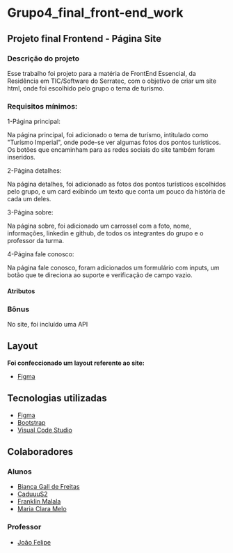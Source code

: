 # Grupo4_final_front-end_work

## Projeto final Frontend - Página Site
### Descrição do projeto
Esse trabalho foi projeto para a matéria de FrontEnd Essencial, da Residência em TIC/Software do Serratec, com o objetivo de criar um site html, onde foi escolhido pelo grupo o tema de turísmo.

### Requisitos mínimos:
1-Página principal:

Na página principal, foi adicionado o tema de turísmo, intitulado como "Turísmo Imperial", onde pode-se ver algumas fotos dos pontos turísticos. Os botões que encaminham para as redes sociais do site também foram inseridos.

2-Página detalhes:

Na página detalhes, foi adicionado as fotos dos pontos turísticos escolhidos pelo grupo, e um card exibindo um texto que conta um pouco da história de cada um deles.

3-Página sobre:

Na página sobre, foi adicionado um carrossel com a foto, nome, informações, linkedin e github, de todos os integrantes do  grupo e o professor da turma.

4-Página fale conosco:

Na página fale conosco, foram adicionados um formulário com inputs, um botão que te direciona ao suporte e verificação de campo vazio.


 

#### Atributos

### Bônus 
No site, foi incluído uma API



## Layout

**Foi confeccionado um layout referente ao site:** 

*  [Figma](https://www.figma.com/file/NKKVmJD2GznwEOsWviB0e2/Trabalho-Front?type=design&node-id=1-2&t=u1V8ddk72TOh13ZG-0)


## Tecnologias utilizadas

* [Figma](https://www.figma.com/file/NKKVmJD2GznwEOsWviB0e2/Trabalho-Front?type=design&node-id=1-2&t=u1V8ddk72TOh13ZG-0)
* [Bootstrap](https://getbootstrap.com/)
* [Visual Code Studio](https://code.visualstudio.com/)

 
## Colaboradores
### Alunos
* [Bianca Gall de Freitas](https://www.linkedin.com/in/bianca-gall-de-freitas-349b0175/)
* [CaduuuS2]()
* [Franklin Malala]()
* [Maria Clara Melo]() 


### Professor

* [João Felipe](https://www.linkedin.com/in/brjoaof/)
